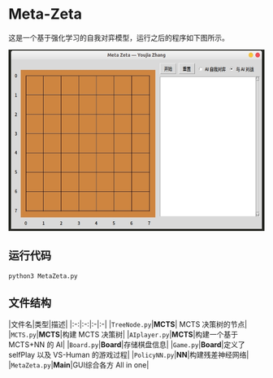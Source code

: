 # Meta-Zeta
这是一个基于强化学习的自我对弈模型，运行之后的程序如下图所示。

<div align=center>
<img src="images/MetaZeta.png" width = "551" height = "357" align=center/>
</div>

## 运行代码
```
python3 MetaZeta.py
```

## 文件结构
|文件名|类型|描述|
|:-:|:-:|:-|:-|
|`TreeNode.py`|**MCTS**| MCTS 决策树的节点|
|`MCTS.py`|**MCTS**|构建 MCTS 决策树|
|`AIplayer.py`|**MCTS**|构建一个基于 MCTS+NN 的 AI|
|`Board.py`|**Board**|存储棋盘信息|
|`Game.py`|**Board**|定义了 selfPlay 以及 VS-Human 的游戏过程|
|`PolicyNN.py`|**NN**|构建残差神经网络|
|`MetaZeta.py`|**Main**|GUI综合各方 All in one|

### 


